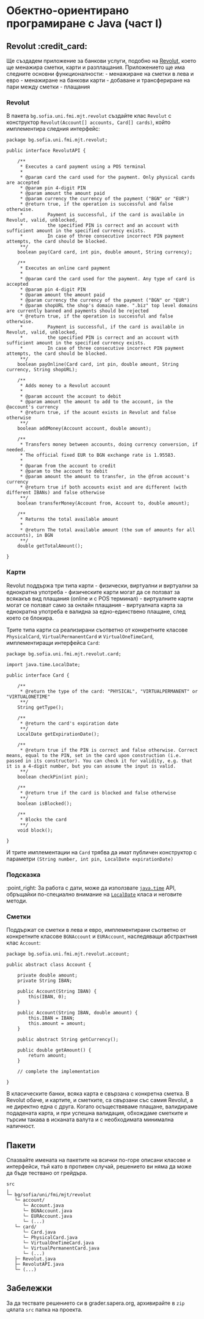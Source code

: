 Обектно-ориентирано програмиране с Java (част I)
================================================

Revolut :credit\_card:
----------------------

Ще създадем приложение за банкови услуги, подобно на
[Revolut](https://www.revolut.com/), което ще менажира сметки, карти и
разплащания. Приложението ще има следните основни функционалности: -
менажиране на сметки в лева и евро - менажиране на банкови карти -
добаване и трансфериране на пари между сметки - плащания

### Revolut

В пакета `bg.sofia.uni.fmi.mjt.revolut` създайте клас `Revolut` с
конструктор `Revolut(Account[] accounts, Card[] cards)`, който
имплементира следния интерфейс:

``` {.java}
package bg.sofia.uni.fmi.mjt.revolut;

public interface RevolutAPI {

    /**
     * Executes a card payment using a POS terminal
     *
     * @param card the card used for the payment. Only physical cards are accepted
     * @param pin 4-digit PIN
     * @param amount the amount paid
     * @param currency the currency of the payment ("BGN" or "EUR")
     * @return true, if the operation is successful and false otherwise.
     *         Payment is successful, if the card is available in Revolut, valid, unblocked,
     *         the specified PIN is correct and an account with sufficient amount in the specified currency exists.
     *         In case of three consecutive incorrect PIN payment attempts, the card should be blocked.
     **/
    boolean pay(Card card, int pin, double amount, String currency);

    /**
     * Executes an online card payment
     *
     * @param card the card used for the payment. Any type of card is accepted
     * @param pin 4-digit PIN
     * @param amount the amount paid
     * @param currency the currency of the payment ("BGN" or "EUR")
     * @param shopURL the shop's domain name. ".biz" top level domains are currently banned and payments should be rejected
     * @return true, if the operation is successful and false otherwise.
     *         Payment is successful, if the card is available in Revolut, valid, unblocked,
     *         the specified PIN is correct and an account with sufficient amount in the specified currency exists.
     *         In case of three consecutive incorrect PIN payment attempts, the card should be blocked.
     **/
    boolean payOnline(Card card, int pin, double amount, String currency, String shopURL);

    /**
     * Adds money to a Revolut account
     *
     * @param account the account to debit
     * @param amount the amount to add to the account, in the @account's currency
     * @return true, if the acount exists in Revolut and false otherwise
     **/
    boolean addMoney(Account account, double amount);

    /**
     * Transfers money between accounts, doing currency conversion, if needed.
     * The official fixed EUR to BGN exchange rate is 1.95583.
     *
     * @param from the account to credit
     * @param to the account to debit
     * @param amount the amount to transfer, in the @from account's currency
     * @return true if both accounts exist and are different (with different IBANs) and false otherwise
     **/
    boolean transferMoney(Account from, Account to, double amount);

    /**
     * Returns the total available amount
     *
     * @return The total available amount (the sum of amounts for all accounts), in BGN
     **/
    double getTotalAmount();

}
```

### Карти

Revolut поддържа три типа карти - физически, виртуални и виртуални за
еднократна употреба - физическите карти могат да се ползват за всякакъв
вид плащания (online и с POS терминал) - виртуалните карти могат се
ползват само за онлайн плащания - виртуалната карта за еднократна
употреба е валидна за едно-единствено плащане, след което се блокира.

Трите типа карти са реализирани съответно от конкретните класове
`PhysicalCard`, `VirtualPermanentCard` и `VirtualOneTimeCard`,
имплементиращи интерфейса `Card`:

``` {.java}
package bg.sofia.uni.fmi.mjt.revolut.card;

import java.time.LocalDate;

public interface Card {

    /**
     * @return the type of the card: "PHYSICAL", "VIRTUALPERMANENT" or "VIRTUALONETIME"
     **/
    String getType();

    /**
     * @return the card's expiration date
     **/
    LocalDate getExpirationDate();

    /**
     * @return true if the PIN is correct and false otherwise. Correct means, equal to the PIN, set in the card upon construction (i.e. passed in its constructor). You can check it for validity, e.g. that it is a 4-digit number, but you can assume the input is valid.
     **/
    boolean checkPin(int pin);

    /**
     * @return true if the card is blocked and false otherwise
     **/
    boolean isBlocked();

    /**
     * Blocks the card
     **/
    void block();

}
```

И трите имплементации на `Card` трябва да имат публичен конструктор с
параметри `(String number, int pin, LocalDate expirationDate)`

### Подсказка

:point\_right: За работа с дати, може да използвате
[`java.time`](https://docs.oracle.com/en/java/javase/15/docs/api/java.base/java/time/package-summary.html)
API, обръщайки по-специално внимание на
[`LocalDate`](https://docs.oracle.com/en/java/javase/15/docs/api/java.base/java/time/LocalDate.html)
класа и неговите методи.

### Сметки

Поддържат се сметки в лева и евро, имплементирани съответно от
конкретните класове `BGNAccount` и `EURAccount`, наследяващи абстрактния
клас `Account`:

``` {.java}
package bg.sofia.uni.fmi.mjt.revolut.account;

public abstract class Account {

    private double amount;
    private String IBAN;

    public Account(String IBAN) {
        this(IBAN, 0);
    }

    public Account(String IBAN, double amount) {
        this.IBAN = IBAN;
        this.amount = amount;
    }

    public abstract String getCurrency();

    public double getAmount() {
        return amount;
    }

    // complete the implementation

}
```

В класическите банки, всяка карта е свързана с конкретна сметка. В
Revolut обаче, и картите, и сметките, са свързани със самия Revolut, а
не директно една с друга. Когато осъществяваме плащане, валидираме
подадената карта, и при успешна валидация, обхождаме сметките и търсим
такава в исканата валута и с необходимата минимална наличност.

Пакети
------

Спазвайте имената на пакетите на всички по-горе описани класове и
интерфейси, тъй като в противен случай, решението ви няма да може да
бъде тествано от грейдъра.

``` {.bash}
src
╷
└─ bg/sofia/uni/fmi/mjt/revolut
   └─ account/
      └─ Account.java
      └─ BGNAccount.java
      └─ EURAccount.java
      └─ (...)
   └─ card/
      └─ Card.java
      └─ PhysicalCard.java
      └─ VirtualOneTimeCard.java
      └─ VirtualPermanentCard.java
      └─ (...)
   ├─ Revolut.java
   ├─ RevolutAPI.java
   └─ (...)
```

Забележки
---------

За да тествате решението си в grader.sapera.org, архивирайте в `zip`
цялата `src` папка на проекта.
